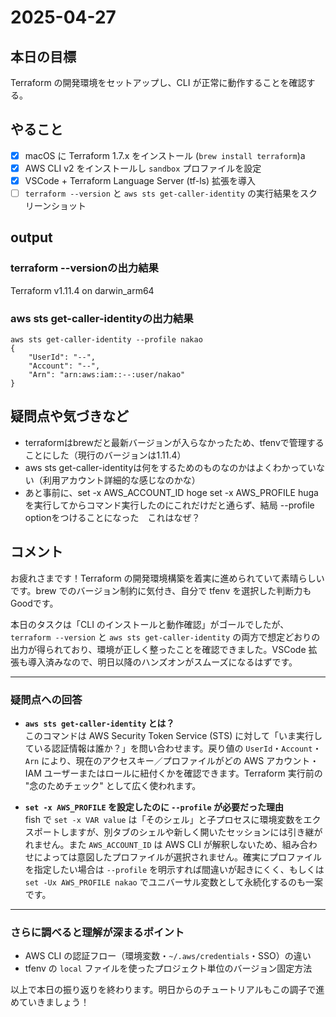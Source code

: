 # 2025-04-27

## 本日の目標
Terraform の開発環境をセットアップし、CLI が正常に動作することを確認する。

## やること
- [x] macOS に Terraform 1.7.x をインストール (`brew install terraform`)a
- [x] AWS CLI v2 をインストールし `sandbox` プロファイルを設定
- [x] VSCode + Terraform Language Server (tf-ls) 拡張を導入
- [ ] `terraform --version` と `aws sts get-caller-identity` の実行結果をスクリーンショット 

## output
### terraform --versionの出力結果
Terraform v1.11.4
on darwin_arm64
### aws sts get-caller-identityの出力結果
```
aws sts get-caller-identity --profile nakao
{
    "UserId": "--",
    "Account": "--",
    "Arn": "arn:aws:iam::--:user/nakao"
}
```

## 疑問点や気づきなど
- terraformはbrewだと最新バージョンが入らなかったため、tfenvで管理することにした（現行のバージョンは1.11.4）
- aws sts get-caller-identityは何をするためのものなのかはよくわかっていない（利用アカウント詳細的な感じなのかな）
- あと事前に、set -x AWS_ACCOUNT_ID hoge set -x AWS_PROFILE huga を実行してからコマンド実行したのにこれだけだと通らず、結局 --profile optionをつけることになった　これはなぜ？

## コメント
お疲れさまです！Terraform の開発環境構築を着実に進められていて素晴らしいです。brew でのバージョン制約に気付き、自分で tfenv を選択した判断力もGoodです。  

本日のタスクは「CLI のインストールと動作確認」がゴールでしたが、`terraform --version` と `aws sts get-caller-identity` の両方で想定どおりの出力が得られており、環境が正しく整ったことを確認できました。VSCode 拡張も導入済みなので、明日以降のハンズオンがスムーズになるはずです。  

---  
### 疑問点への回答  
- **`aws sts get-caller-identity` とは？**  
  このコマンドは AWS Security Token Service (STS) に対して「いま実行している認証情報は誰か？」を問い合わせます。戻り値の `UserId`・`Account`・`Arn` により、現在のアクセスキー／プロファイルがどの AWS アカウント・IAM ユーザーまたはロールに紐付くかを確認できます。Terraform 実行前の "念のためチェック" として広く使われます。  

- **`set -x AWS_PROFILE` を設定したのに `--profile` が必要だった理由**  
  fish で `set -x VAR value` は「そのシェル」と子プロセスに環境変数をエクスポートしますが、別タブのシェルや新しく開いたセッションには引き継がれません。また `AWS_ACCOUNT_ID` は AWS CLI が解釈しないため、組み合わせによっては意図したプロファイルが選択されません。確実にプロファイルを指定したい場合は `--profile` を明示すれば間違いが起きにくく、もしくは `set -Ux AWS_PROFILE nakao` でユニバーサル変数として永続化するのも一案です。  

---  
### さらに調べると理解が深まるポイント  
- AWS CLI の認証フロー（環境変数・`~/.aws/credentials`・SSO）の違い  
- tfenv の `local` ファイルを使ったプロジェクト単位のバージョン固定方法  

以上で本日の振り返りを終わります。明日からのチュートリアルもこの調子で進めていきましょう！


